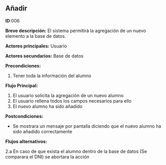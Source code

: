 ## Añadir
**ID**:006

**Breve descripción:** El sistema permitirá la agregación de un nuevo elemento a la base de datos.

**Actores principales:** Usuario

**Actores secundarios:** Base de datos

**Precondiciones:**

1. Tener toda la información del alumno

**Flujo Principal:**

1. El usuario solicita la agregación de un nuevo alumno
2. El usuario rellena todos los campos necesarios para ello
3. El nuevo alumno ha sido añadido

**Postcondiciones:**

* Se mostrara un mensaje por pantalla diciendo que el nuevo alumno ha sido añadido correctamente

**Flujos alternativos:**

2.a En caso de que exista el alumno dentro de la base de datos (Se comparara el DNI) se abortara la acción

